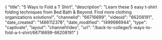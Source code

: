 {
    "title": "5 Ways to Fold a T Shirt",
    "description": "Learn these 5 easy t-shirt folding techniques from Bed Bath & Beyond.  Find more clothing organizations solutions!",
    "channelid": "66716699",
    "videoid": "66208191",
    "date_created": "1466112378",
    "date_modified": "1499986944",
    "type": "captivate",
    "layout": "channelVideo",
    "url": "\/back-to-college\/5-ways-to-fold-a-t-shirt\/66716699-66208191"
}